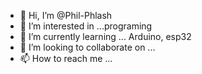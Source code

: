 - 👋 Hi, I’m @Phil-Phlash
- 👀 I’m interested in ...programing  
- 🌱 I’m currently learning ... Arduino, esp32
- 💞️ I’m looking to collaborate on ...
- 📫 How to reach me ...

<!---
Phil-Phlash/Phil-Phlash is a ✨ special ✨ repository because its `README.md` (this file) appears on your GitHub profile.
You can click the Preview link to take a look at your changes.
--->
